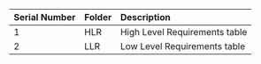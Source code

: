 |**Serial Number**|**Folder**|**Description**|
| :- | :- | :- |
|1|HLR|High Level Requirements table|
|2|LLR|Low Level Requirements table|
